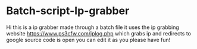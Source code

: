 # Batch-script-Ip-grabber
Hi
this is a ip grabber made through a batch file it uses the ip grabbing website https://www.ps3cfw.com/iplog.php
which grabs ip and redirects to google 
source code is open you can edit it as you please
have fun!
